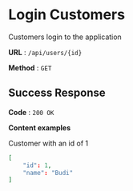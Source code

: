 # Login Customers

Customers login to the application

**URL** : `/api/users/{id}`

**Method** : `GET`

## Success Response

**Code** : `200 OK`

**Content examples**

Customer with an id of 1

```json
[
    "id": 1,
    "name": "Budi"
]
```
